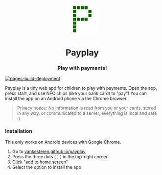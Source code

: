 <div align="center">
  
<img src="img/icon.svg" width="100px"></img>
<h1>Payplay</h1>
<h3>Play with payments!</h3>
</div>

[![pages-build-deployment](https://github.com/vankesteren/payplay/actions/workflows/pages/pages-build-deployment/badge.svg)](https://github.com/vankesteren/payplay/actions/workflows/pages/pages-build-deployment)

Payplay is a tiny web app for children to play with payments. Open the app, press start, and use NFC chips (like your bank card) to "pay"! You can install the app on an Android phone via the Chrome browser. 

> Privacy notice: No information is read from you or your cards, stored in any way, or communicated to a server, everything is local and safe :)

### Installation
This only works on Android devices with Google Chrome.

1. Go to [vankesteren.github.io/payplay](https://vankesteren.github.io/payplay)
2. Press the three dots (⋮) in the top-right corner
3. Click "add to home screen"
4. Select the option to install the app
